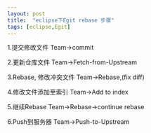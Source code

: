 ```yaml
---
layout: post
title:  "eclipse下Egit rebase 步骤"
tags: [eclipse,Egit]
---
```


1.提交修改文件
Team->commit

2.更新仓库文件
Team->Fetch-from-Upstream

3.Rebase, 修改冲突文件
Team->Rebase,(fix diff)

4.修改文件添加至索引
Team->Add to index

5.继续Rebase
Team->Rebase->continue rebase

6.Push到服务器
Team->Push-to-Upstream